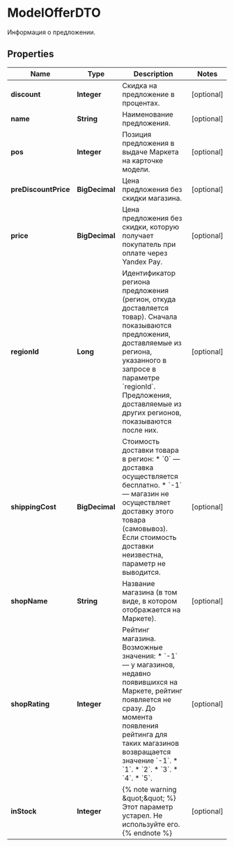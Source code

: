 

# ModelOfferDTO

Информация о предложении.

## Properties

| Name | Type | Description | Notes |
|------------ | ------------- | ------------- | -------------|
|**discount** | **Integer** | Скидка на предложение в процентах. |  [optional] |
|**name** | **String** | Наименование предложения. |  [optional] |
|**pos** | **Integer** | Позиция предложения в выдаче Маркета на карточке модели. |  [optional] |
|**preDiscountPrice** | **BigDecimal** | Цена предложения без скидки магазина. |  [optional] |
|**price** | **BigDecimal** | Цена предложения без скидки, которую получает покупатель при оплате через Yandex Pay. |  [optional] |
|**regionId** | **Long** | Идентификатор региона предложения (регион, откуда доставляется товар).  Сначала показываются предложения, доставляемые из региона, указанного в запросе в параметре &#x60;regionId&#x60;. Предложения, доставляемые из других регионов, показываются после них.  |  [optional] |
|**shippingCost** | **BigDecimal** | Стоимость доставки товара в регион:  * &#x60;0&#x60; — доставка осуществляется бесплатно. * &#x60;-1&#x60; — магазин не осуществляет доставку этого товара (самовывоз).  Если стоимость доставки неизвестна, параметр не выводится.  |  [optional] |
|**shopName** | **String** | Название магазина (в том виде, в котором отображается на Маркете). |  [optional] |
|**shopRating** | **Integer** | Рейтинг магазина.  Возможные значения: * &#x60;-1&#x60; — у магазинов, недавно появившихся на Маркете, рейтинг появляется не сразу. До момента появления рейтинга для таких магазинов возвращается значение &#x60;-1&#x60;. * &#x60;1&#x60;. * &#x60;2&#x60;. * &#x60;3&#x60;. * &#x60;4&#x60;. * &#x60;5&#x60;.  |  [optional] |
|**inStock** | **Integer** | {% note warning \&quot;\&quot; %}  Этот параметр устарел. Не используйте его.  {% endnote %}  |  [optional] |




